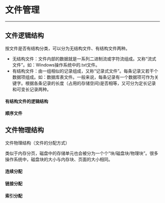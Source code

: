 # 文件管理

---





## 文件逻辑结构

按文件是否有结构分类，可以分为无结构文件、有结构文件两种。

- 无结构文件：文件内部的数据就是一系列二进制流或字符流组成。又称“流式文件”。如：Windows操作系统中的.txt文件。
- 有结构文件：由一组相似的记录组成，又称“记录式文件”。每条记录又若干个数据项组成。如：数据库表文件。一般来说，每条记录有一个数据项可作为关键字。根据各条记录的长度（占用的存储空间)是否相等，又可分为定长记录和可变长记录两种。



#### 有结构文件的逻辑结构

**顺序文件**









## 文件物理结构

文件物理结构（文件的分配方式）

类似于内存分页，磁盘中的存储单元也会被分为一个个“块/磁盘块/物理块”。很多操作系统中，磁盘块的大小与内存块、页面的大小相同。



#### 连续分配





#### 链接分配





#### 索引分配



 















